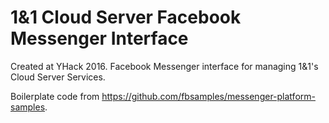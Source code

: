 # 1&1 Cloud Server Facebook Messenger Interface

Created at YHack 2016.
Facebook Messenger interface for managing 1&1's Cloud Server Services.

Boilerplate code from https://github.com/fbsamples/messenger-platform-samples.